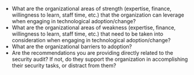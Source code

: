 
* What are the organizational areas of strength  (expertise, finance, willingness to learn, staff time, etc.) that the organization can leverage when engaging in technological adoption/change?
* What are the organizational areas of weakness  (expertise, finance, willingness to learn, staff time, etc.) that need to be taken into consideration when engaging in technological adoption/change?
* What are the organizational barriers to adoption?
* Are the recommendations you are providing directly related to the security audit? If not, do they support the organization in accomplishing their security tasks, or distract from them? 
